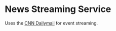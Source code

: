 # News Streaming Service

Uses the [CNN Dailymail](https://huggingface.co/datasets/abisee/cnn_dailymail) for event streaming.

